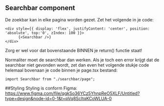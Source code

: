 ## Searchbar component
De zoekbar kan in elke pagina worden gezet. Zet het volgende in je code:

```
<div style={{ display: 'flex', justifyContent: 'center', position: 'absolute', top:'0', zIndex: 100 }}>
      {<Searchbar />}
</div>
```

Zorg er wel voor dat bovenstaande BINNEN je return() functie staat!

Normaliter moet de searchbar dan werken. Als je toch een error krijgt dat de searchbar niet gevonden wordt, zet dan even het volgende stukje code helemaal bovenaan je code binnen je page.tsx bestand:

```
import Searchbar from "./searchbar/page";
```

##Styling
Styling is conform Figma: https://www.figma.com/file/qgkSo36YCz5YhnpReO5XLF/Untitled?type=design&node-id=0-1&t=pVq8ScItqKCoWLUA-0